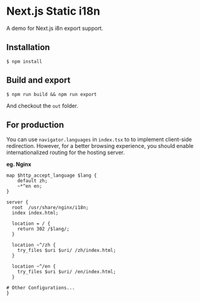 # Next.js Static i18n

A demo for Next.js i8n export support.

## Installation

```shell
$ npm install
```

## Build and export

```shell
$ npm run build && npm run export
```

And checkout the `out` folder.

## For production

You can use `navigator.languages` in `index.tsx` to to implement client-side redirection. However, for a better browsing experience, you should enable internationalized routing for the hosting server.

**eg. Nginx**

```nginx
map $http_accept_language $lang {
    default zh;
    ~*^en en;
}

server {
  root  /usr/share/nginx/i18n;
  index index.html;
  
  location = / {
    return 302 /$lang/;
  }

  location ~^/zh {
    try_files $uri $uri/ /zh/index.html;
  }

  location ~^/en {
    try_files $uri $uri/ /en/index.html;
  }

# Other Configurations...
}
```

